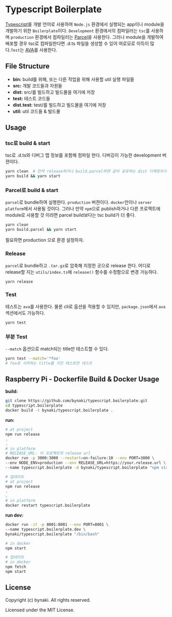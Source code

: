 # Typescript Boilerplate

[Typescript](https://www.typescriptlang.org)를 개발 언어로 사용하여 `Node.js` 환경에서 실행되는 app이나 module을 개발하기 위한 `Boilerplate`이다. `Development` 환경에서의 컴파일러는 `tsc`를 사용하며 `production` 환경에서 컴파일러는 [Parcel](https://parceljs.org)을 사용한다. 그러나 module을 개발하여 배포할 경우 tsc로 컴파일한다면 .d.ts 파일을 생성할 수 있어 여로모로 이득이 많다.`Test`는 [AVA](https://github.com/avajs/ava)를 사용한다.


## File Structure

- **bin:** build를 위해, 또는 다른 작업을 위해 사용할 util 실행 파일들
- **src:** 개발 코드들과 자원들
- **dist:** src/를 빌드하고 빌드물을 여기에 저장
- **test:** 테스트 코드들
- **dist.test:** test/를 빌드하고 빌드물을 여기에 저장
- **util:** util 코드들 & 빌드물


## Usage

### tsc로 build & start

tsc로 .d.ts와 디버그 맵 정보를 포함해 컴파일 한다. 디버깅이 가능한 development 버젼이다.

```bash
yarn clean  # 만약 release하거나 build.parcel하면 같이 공유하는 dist 디렉토리가 오염되므로 먼저 clean 하는게 좋다.
yarn build && yarn start
```


### Parcel로 build & start

`parcel`로 bundle하여 실행한다. `production` 버젼이다. `docker`안이나 `server platform`에서 사용될 것이다. 그러나 만약 `npm`으로 publish하거나 다른 프로젝트에 module로 사용할 것 이라면 parcel build보다는 tsc build가 더 좋다.

```bash
yarn clean
yarn build.parcel && yarn start
```

필요하면 production 으로 환경 설정하자.


### Release

`parcel`로 bundle하고 `.tar.gz`로 압축해 지정한 곳으로 release 한다. 어디로 release할 지는 `utils/index.ts`에 `release()` 함수를 수정함으로 변경 가능하다.

```bash
yarn release
```


### Test

테스트는 `ava`를 사용한다. 물론 cli로 옵션을 적용할 수 있지만, `package.json`에서 `ava` 섹션에서도 가능하다.

```bash
yarn test
```


### 부분 Test

`--match` 옵션으로 match되는 title만 테스트할 수 있다.

```bash
yarn test --match='*foo'
# foo로 시작하는 title를 가진 테스트만 테스트
```


## Raspberry Pi - Dockerfile Build & Docker Usage

**build:**

```bash
git clone https://github.com/bynaki/typescript.boilerplate.git
cd typescript.boilerplate
docker build -t bynaki/typescript.boilerplate .
```

**run:**

```bash
# at project
npm run release
.
.
# in platform
# RELEASE_URL: 이 프로젝트의 release url
docker run -p 3000:3000 --restart=on-failure:10 --env PORT=3000 \
--env NODE_ENV=production --env RELEASE_URL=https://your.release.url \
--name typescript.boilerplate -d bynaki/typescript.boilerplate "npm start"

# 업데이트
# at project
npm run release
.
.
# in platform
docker restart typescript.boilerplate
```

**run dev:**

```bash
docker run -it -p 8001:8001 --env PORT=8001 \
--name typescript.boilerplate.dev \
bynaki/typescript.boilerplate "/bin/bash"

# in docker
npm start

# 업데이트
# in docker
npm fetch
npm start
```


## License

Copyright (c) bynaki. All rights reserved.

Licensed under the MIT License.